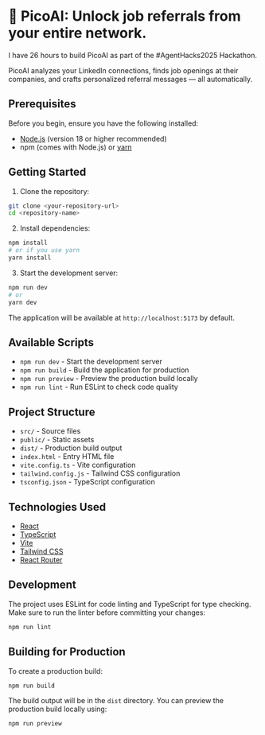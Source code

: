 # 🍅 PicoAI: Unlock job referrals from your entire network.

I have 26 hours to build PicoAI as part of the #AgentHacks2025 Hackathon.

PicoAI analyzes your LinkedIn connections, finds job openings at their companies, and crafts personalized referral messages — all automatically.

## Prerequisites

Before you begin, ensure you have the following installed:
- [Node.js](https://nodejs.org/) (version 18 or higher recommended)
- npm (comes with Node.js) or [yarn](https://yarnpkg.com/)

## Getting Started

1. Clone the repository:
```bash
git clone <your-repository-url>
cd <repository-name>
```

2. Install dependencies:
```bash
npm install
# or if you use yarn
yarn install
```

3. Start the development server:
```bash
npm run dev
# or
yarn dev
```

The application will be available at `http://localhost:5173` by default.

## Available Scripts

- `npm run dev` - Start the development server
- `npm run build` - Build the application for production
- `npm run preview` - Preview the production build locally
- `npm run lint` - Run ESLint to check code quality

## Project Structure

- `src/` - Source files
- `public/` - Static assets
- `dist/` - Production build output
- `index.html` - Entry HTML file
- `vite.config.ts` - Vite configuration
- `tailwind.config.js` - Tailwind CSS configuration
- `tsconfig.json` - TypeScript configuration

## Technologies Used

- [React](https://reactjs.org/)
- [TypeScript](https://www.typescriptlang.org/)
- [Vite](https://vitejs.dev/)
- [Tailwind CSS](https://tailwindcss.com/)
- [React Router](https://reactrouter.com/)

## Development

The project uses ESLint for code linting and TypeScript for type checking. Make sure to run the linter before committing your changes:

```bash
npm run lint
```

## Building for Production

To create a production build:

```bash
npm run build
```

The build output will be in the `dist` directory. You can preview the production build locally using:

```bash
npm run preview
```
